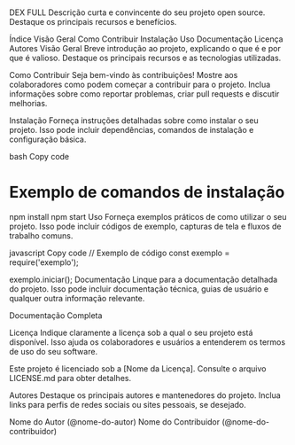 # 
DEX FULL
Descrição curta e convincente do seu projeto open source. Destaque os principais recursos e benefícios.

Índice
Visão Geral
Como Contribuir
Instalação
Uso
Documentação
Licença
Autores
Visão Geral
Breve introdução ao projeto, explicando o que é e por que é valioso. Destaque os principais recursos e as tecnologias utilizadas.

Como Contribuir
Seja bem-vindo às contribuições! Mostre aos colaboradores como podem começar a contribuir para o projeto. Inclua informações sobre como reportar problemas, criar pull requests e discutir melhorias.

Instalação
Forneça instruções detalhadas sobre como instalar o seu projeto. Isso pode incluir dependências, comandos de instalação e configuração básica.

bash
Copy code
# Exemplo de comandos de instalação
npm install
npm start
Uso
Forneça exemplos práticos de como utilizar o seu projeto. Isso pode incluir códigos de exemplo, capturas de tela e fluxos de trabalho comuns.

javascript
Copy code
// Exemplo de código
const exemplo = require('exemplo');

exemplo.iniciar();
Documentação
Linque para a documentação detalhada do projeto. Isso pode incluir documentação técnica, guias de usuário e qualquer outra informação relevante.

Documentação Completa

Licença
Indique claramente a licença sob a qual o seu projeto está disponível. Isso ajuda os colaboradores e usuários a entenderem os termos de uso do seu software.

Este projeto é licenciado sob a [Nome da Licença]. Consulte o arquivo LICENSE.md para obter detalhes.

Autores
Destaque os principais autores e mantenedores do projeto. Inclua links para perfis de redes sociais ou sites pessoais, se desejado.

Nome do Autor (@nome-do-autor)
Nome do Contribuidor (@nome-do-contribuidor)

